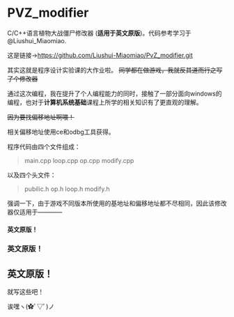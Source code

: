 # PVZ_modifier

C/C++语言植物大战僵尸修改器 (**适用于英文原版**)。代码参考学习于@Liushui_Miaomiao.

这是链接->https://github.com/Liushui-Miaomiao/PvZ_modifier.git

其实这就是程序设计实验课的大作业啦。    ~~同学都在做游戏，我就反其道而行之写了个修改器~~

通过这次编程，我在提升了个人编程能力的同时，接触了一部分面向windows的编程，也对于**计算机系统基础**课程上所学的相关知识有了更直观的理解。

~~因为要找偏移地址啊喂！~~

相关偏移地址使用ce和odbg工具获得。

程序代码由四个文件组成：
>main.cpp
>loop.cpp
>op.cpp
>modify.cpp

以及四个头文件：
>pubilic.h
>op.h
>loop.h
>modify.h

强调一下，由于游戏不同版本所使用的基地址和偏移地址都不尽相同，因此该修改器仅适用于————

#### 英文原版！
### 英文原版！
## 英文原版！

就写这些吧！

诶嘿ヽ(✿ﾟ▽ﾟ)ノ

